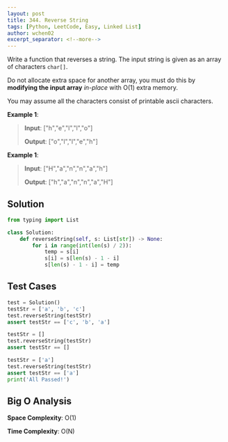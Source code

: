 ```yaml
---
layout: post
title: 344. Reverse String
tags: [Python, LeetCode, Easy, Linked List]
author: wchen02
excerpt_separator: <!--more-->
---
```

Write a function that reverses a string. The input string is given as an array of characters `char[]`.

Do not allocate extra space for another array, you must do this by **modifying the input array** *in-place* with O(1) extra memory.

You may assume all the characters consist of printable ascii characters.

<!--more-->
**Example 1**:
> **Input**: ["h","e","l","l","o"]
>
> **Output**: ["o","l","l","e","h"]

**Example 1**:
> **Input**: ["H","a","n","n","a","h"]
>
> **Output**: ["h","a","n","n","a","H"]

## Solution

```python
from typing import List

class Solution:
    def reverseString(self, s: List[str]) -> None:
        for i in range(int(len(s) / 2)):
            temp = s[i]
            s[i] = s[len(s) - 1 - i]
            s[len(s) - 1 - i] = temp
```

## Test Cases

```python
test = Solution()
testStr = ['a', 'b', 'c']
test.reverseString(testStr)
assert testStr == ['c', 'b', 'a']

testStr = []
test.reverseString(testStr)
assert testStr == []

testStr = ['a']
test.reverseString(testStr)
assert testStr == ['a']
print('All Passed!')
```

## Big O Analysis

**Space Complexity**: O(1)

**Time Complexity**: O(N)
